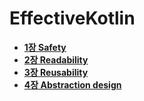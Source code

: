 # EffectiveKotlin

- **[1장 Safety](Chapter1/1장%20요약.md)**
- **[2장 Readability](Chapter2/2장%20요약.md)**
- **[3장 Reusability](Chapter3/3장%20정리.md)**
- **[4장 Abstraction design](Chapter4/4장%20요약.md)**